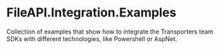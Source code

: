 # FileAPI.Integration.Examples
Collection of examples that show how to integrate the Transporters team SDKs with different technologies, like Powershell or AspNet.
